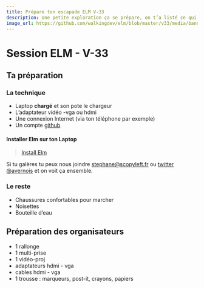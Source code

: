 ```yaml
---
title: Prépare ton escapade ELM V-33
description: Une petite exploration ça se prépare, on t’a listé ce qui nous paraissait indispensable (ou pas).
image_url: https://github.com/walkingdev/elm/blob/master/v33/media/banner-elm.jpg?raw=true
---
```


# Session ELM - V-33

## Ta préparation

### La technique
- Laptop **chargé** et son pote le chargeur
- L’adaptateur vidéo -vga ou hdmi
- Une connexion Internet (via ton téléphone par exemple)
- Un compte [github](https://github.com/join?source=header-home)

#### Installer Elm sur ton Laptop
> [Install Elm](https://guide.elm-lang.org/get_started.html)

Si tu galères tu peux nous joindre [stephane@scopyleft.fr](mailto:stephane@scopyleft.fr) ou [twitter @avernois](https:/twitter.com/avernois) et on voit ça ensemble.

### Le reste
- Chaussures confortables pour marcher
- Noisettes
- Bouteille d’eau

## Préparation des organisateurs
* 1 rallonge
* 1 multi-prise
* 1 vidéo-proj
* adaptateurs hdmi - vga
* cables hdmi - vga
* 1 trousse : marqueurs, post-it, crayons, papiers
